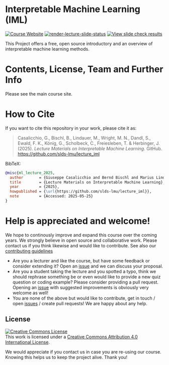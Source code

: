 # Interpretable Machine Learning (IML)

[![Course Website](https://img.shields.io/badge/Main_Course_Site-517FF7)](https://slds-lmu.github.io/iml/)
[![render-lecture-slide-status](https://github.com/slds-lmu/lecture_iml/actions/workflows/render-lecture-slide-status.yaml/badge.svg?branch=master)](https://github.com/slds-lmu/lecture_iml/actions/workflows/render-lecture-slide-status.yaml)
[![View slide check results](https://img.shields.io/badge/View_slide_check_results-E0911F)](https://slds-lmu.github.io/lecture_iml/)

This Project offers a free, open source introductory and an overview of interpretable machine learning methods. 

# Contents, License, Team and Further Info
Please see the main course site.

# How to Cite

If you want to cite this repository in your work, please cite it as:

> Casalicchio, G., Bischl, B., Lindauer, M., Wright, M. N., Dandl, S., Ewald, F. K., König, G., Scholbeck, C., Freiesleben, T. & Herbinger, J. (2025). *Lecture Materials on Interpretable Machine Learning*. GitHub. https://github.com/slds-lmu/lecture_iml

BibTeX:
```bibtex
@misc{ml_lecture_2025,
  author       = {Giuseppe Casalicchio and Bernd Bischl and Marius Lindauer and Marvin N. Wright and Susanne Dandl and Fiona Katharina Ewald and Gunnar König and Christian Scholbeck and Timo Freiesleben and Julia Herbinger},
  title        = {Lecture Materials on Interpretable Machine Learning},
  year         = {2025},
  howpublished = {\url{https://github.com/slds-lmu/lecture_iml}},
  note         = {Accessed: 2025-05-25}
}
```

# Help is appreciated and welcome!

We hope to continously improve and expand this course over the coming years. 
We strongly believe in open source and collaborative work. Please contact us if 
you think likewise and would like to contribute. 
See also our [contributing guidelines](CONTRIBUTING.md)

- Are you a lecturer and like the course, but have some feedback or consider 
  extending it? 
  Open an [issue](https://github.com/slds-lmu/lecture_iml/issues) and we can discuss your proposal.
- Are you a student taking the lecture and you spotted a typo, think we 
  should rephrase something be or even would like to 
  provide a new quiz question or coding example? Please consider providing a 
  pull request. Opening an 
  [issue](https://github.com/slds-lmu/lecture_iml/issues) with suggested 
  improvements is obviously very welcome as well!
- You are none of the above but would like to contribute, get in touch / open
  [issues](https://github.com/slds-lmu/lecture_iml/issues) / create pull
  requests! We are happy about any help.

## License

<a rel="license" href="http://creativecommons.org/licenses/by/4.0/"><img alt="Creative Commons License" style="border-width:0" src="https://i.creativecommons.org/l/by/4.0/88x31.png" /></a><br />This work is licensed under a <a rel="license" href="http://creativecommons.org/licenses/by/4.0/">Creative Commons Attribution 4.0 International License</a>.

We would appreciate if you contact us in case you are re-using our course.
Knowing this helps us to keep the project alive. Thank you!
